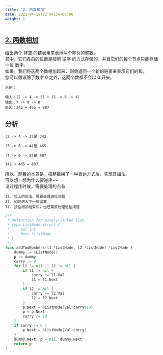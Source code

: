 ```yaml
---
title: "2. 两数相加"
date: 2021-04-19T22:04:56+08:00
weight: 1
---
```


## [2. 两数相加](https://leetcode.com/problems/add-two-numbers)
给出两个 非空 的链表用来表示两个非负的整数。  
其中，它们各自的位数是按照 逆序 的方式存储的，并且它们的每个节点只能存储 一位 数字。  
如果，我们将这两个数相加起来，则会返回一个新的链表来表示它们的和。  
您可以假设除了数字 0 之外，这两个数都不会以 0 开头。
```
示例：

输入：(2 -> 4 -> 3) + (5 -> 6 -> 4)
输出：7 -> 0 -> 8
原因：342 + 465 = 807
```
## 分析
```
(2 -> 4 -> 3)是 342

(5 -> 6 -> 4)是 465

(7 -> 0 -> 8)是 807

342 + 465 = 807
```
所以，题目的本意是，把整数换了一种表达方式后，实现其加法。  
可以想一想为什么要逆序~~  
设计程序时候，需要处理的点有
```
1). 位上的加法，需要处理进位问题
2). 如何进入下一位运算
3). 按位相加结束后，也还需要处理进位问题
```

```go
/**
 * Definition for singly-linked list.
 * type ListNode struct {
 *     Val int
 *     Next *ListNode
 * }
 */
func addTwoNumbers(l1 *ListNode, l2 *ListNode) *ListNode {
    dummy := &ListNode{}
    p := dummy
    carry := 0
    for l1 != nil || l2 != nil {
        if l1 != nil {
            carry += l1.Val
            l1 = l1.Next
        }
        if l2 != nil {
            carry += l2.Val
            l2 = l2.Next
        }
        p.Next = &ListNode{Val:carry%10}
        p = p.Next
        carry /= 10
    }
    if carry != 0 {
        p.Next = &ListNode{Val:carry}
    }
    dummy.Next, p = nil, dummy.Next
    return p
}
```
